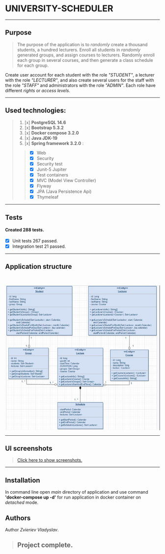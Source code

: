 # UNIVERSITY-SCHEDULER

___

## Purpose

>The purpose of the application is to *randomly* create a thousand students, a hundred lecturers. Enroll all students in
*randomly* generated groups, and assign courses to lecturers. Randomly enroll each group in several courses, and then
generate a class schedule for each group.

Create user account for each student with the role *"STUDENT"*, a lecturer with the role *"LECTURER"*, and also create
several users for the staff with the role *"STAFF"* and administrators with the role *"ADMIN"*.
Each role have different *rights* or *access levels*.

___

## Used technologies:

> 1. [x] **PostgreSQL 14.6**
> 2. [x] **Bootstrap 5.3.2**
> 3. [x] **Docker compose 3.2.0**
> 4. [x] **Java JDK-19**
> 5. [x] **Spring framework 3.2.0** :
>> + [x] Web
>> + [x] Security
>> + [x] Security test
>> + [x] Junit-5 Jupiter
>> + [x] Test containers
>> + [x] MVC (Model View Controller)
>> + [x] Flyway
>> + [x] JPA (Java Persistence Api)
>> + [x] Thymeleaf


---

## Tests

#### Created 288 tests.

- [x] Unit tests 267 passed.
- [x] Integration test 21 passed.

___

## Application structure

<br>

![structure of application](screenshots/University.jpg)
___

## UI screenshots

> [Click here to show screenshots.](screenshots/csreenshots.md) 

___

## Installation

In command line open *main* directory of application and use command **'docker-compose up -d'** for 
run application in docker container on *detached* mode.


## Authors

Author *Zvieriev Vladyslav*. 

> ## Project complete.